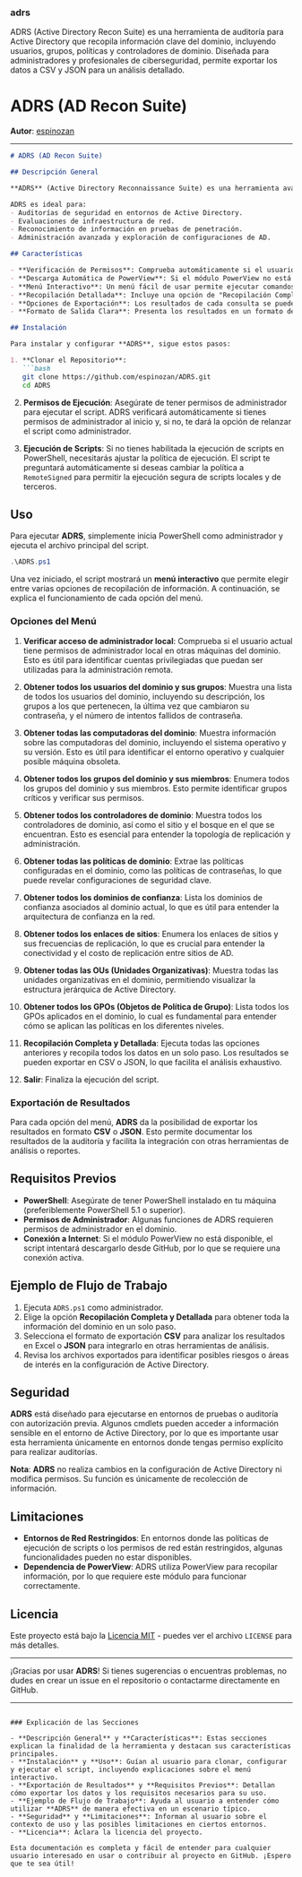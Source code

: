 ### adrs
ADRS (Active Directory Recon Suite) es una herramienta de auditoría para Active Directory que recopila información clave del dominio, incluyendo usuarios, grupos, políticas y controladores de dominio. Diseñada para administradores y profesionales de ciberseguridad, permite exportar los datos a CSV y JSON para un análisis detallado.

# **ADRS (AD Recon Suite)**
**Autor**: [espinozan](https://github.com/espinozan)

---

```markdown
# ADRS (AD Recon Suite)

## Descripción General

**ADRS** (Active Directory Reconnaissance Suite) es una herramienta avanzada de auditoría y reconocimiento para entornos de **Active Directory**. Su objetivo es ayudar a administradores de sistemas y profesionales de ciberseguridad a recopilar y analizar información clave del dominio de manera rápida y estructurada. Esta herramienta permite obtener una visión clara y detallada de la configuración del dominio, identificando usuarios, grupos, políticas, controladores de dominio, unidades organizativas (OUs), enlaces de sitio, y otros recursos críticos de AD.

ADRS es ideal para:
- Auditorías de seguridad en entornos de Active Directory.
- Evaluaciones de infraestructura de red.
- Reconocimiento de información en pruebas de penetración.
- Administración avanzada y exploración de configuraciones de AD.

## Características

- **Verificación de Permisos**: Comprueba automáticamente si el usuario tiene permisos de administrador y, si no los tiene, permite relanzar el script como administrador.
- **Descarga Automática de PowerView**: Si el módulo PowerView no está disponible, el script ofrece la opción de descargarlo automáticamente desde GitHub para asegurar su correcto funcionamiento.
- **Menú Interactivo**: Un menú fácil de usar permite ejecutar comandos específicos para obtener diferentes tipos de información sobre el dominio.
- **Recopilación Detallada**: Incluye una opción de "Recopilación Completa" que extrae todos los datos disponibles en un solo comando.
- **Opciones de Exportación**: Los resultados de cada consulta se pueden exportar a formato **CSV** o **JSON** para facilitar el análisis posterior y la documentación.
- **Formato de Salida Clara**: Presenta los resultados en un formato de tabla en la consola para facilitar la visualización.

## Instalación

Para instalar y configurar **ADRS**, sigue estos pasos:

1. **Clonar el Repositorio**:
   ```bash
   git clone https://github.com/espinozan/ADRS.git
   cd ADRS
   ```

2. **Permisos de Ejecución**:
   Asegúrate de tener permisos de administrador para ejecutar el script. ADRS verificará automáticamente si tienes permisos de administrador al inicio y, si no, te dará la opción de relanzar el script como administrador.

3. **Ejecución de Scripts**:
   Si no tienes habilitada la ejecución de scripts en PowerShell, necesitarás ajustar la política de ejecución. El script te preguntará automáticamente si deseas cambiar la política a `RemoteSigned` para permitir la ejecución segura de scripts locales y de terceros.

## Uso

Para ejecutar **ADRS**, simplemente inicia PowerShell como administrador y ejecuta el archivo principal del script.

```powershell
.\ADRS.ps1
```

Una vez iniciado, el script mostrará un **menú interactivo** que permite elegir entre varias opciones de recopilación de información. A continuación, se explica el funcionamiento de cada opción del menú.

### Opciones del Menú

1. **Verificar acceso de administrador local**: Comprueba si el usuario actual tiene permisos de administrador local en otras máquinas del dominio. Esto es útil para identificar cuentas privilegiadas que puedan ser utilizadas para la administración remota.

2. **Obtener todos los usuarios del dominio y sus grupos**: Muestra una lista de todos los usuarios del dominio, incluyendo su descripción, los grupos a los que pertenecen, la última vez que cambiaron su contraseña, y el número de intentos fallidos de contraseña.

3. **Obtener todas las computadoras del dominio**: Muestra información sobre las computadoras del dominio, incluyendo el sistema operativo y su versión. Esto es útil para identificar el entorno operativo y cualquier posible máquina obsoleta.

4. **Obtener todos los grupos del dominio y sus miembros**: Enumera todos los grupos del dominio y sus miembros. Esto permite identificar grupos críticos y verificar sus permisos.

5. **Obtener todos los controladores de dominio**: Muestra todos los controladores de dominio, así como el sitio y el bosque en el que se encuentran. Esto es esencial para entender la topología de replicación y administración.

6. **Obtener todas las políticas de dominio**: Extrae las políticas configuradas en el dominio, como las políticas de contraseñas, lo que puede revelar configuraciones de seguridad clave.

7. **Obtener todos los dominios de confianza**: Lista los dominios de confianza asociados al dominio actual, lo que es útil para entender la arquitectura de confianza en la red.

8. **Obtener todos los enlaces de sitios**: Enumera los enlaces de sitios y sus frecuencias de replicación, lo que es crucial para entender la conectividad y el costo de replicación entre sitios de AD.

9. **Obtener todas las OUs (Unidades Organizativas)**: Muestra todas las unidades organizativas en el dominio, permitiendo visualizar la estructura jerárquica de Active Directory.

10. **Obtener todos los GPOs (Objetos de Política de Grupo)**: Lista todos los GPOs aplicados en el dominio, lo cual es fundamental para entender cómo se aplican las políticas en los diferentes niveles.

11. **Recopilación Completa y Detallada**: Ejecuta todas las opciones anteriores y recopila todos los datos en un solo paso. Los resultados se pueden exportar en CSV o JSON, lo que facilita el análisis exhaustivo.

12. **Salir**: Finaliza la ejecución del script.

### Exportación de Resultados

Para cada opción del menú, **ADRS** da la posibilidad de exportar los resultados en formato **CSV** o **JSON**. Esto permite documentar los resultados de la auditoría y facilita la integración con otras herramientas de análisis o reportes.

## Requisitos Previos

- **PowerShell**: Asegúrate de tener PowerShell instalado en tu máquina (preferiblemente PowerShell 5.1 o superior).
- **Permisos de Administrador**: Algunas funciones de ADRS requieren permisos de administrador en el dominio.
- **Conexión a Internet**: Si el módulo PowerView no está disponible, el script intentará descargarlo desde GitHub, por lo que se requiere una conexión activa.

## Ejemplo de Flujo de Trabajo

1. Ejecuta `ADRS.ps1` como administrador.
2. Elige la opción **Recopilación Completa y Detallada** para obtener toda la información del dominio en un solo paso.
3. Selecciona el formato de exportación **CSV** para analizar los resultados en Excel o **JSON** para integrarlo en otras herramientas de análisis.
4. Revisa los archivos exportados para identificar posibles riesgos o áreas de interés en la configuración de Active Directory.

## Seguridad

**ADRS** está diseñado para ejecutarse en entornos de pruebas o auditoría con autorización previa. Algunos cmdlets pueden acceder a información sensible en el entorno de Active Directory, por lo que es importante usar esta herramienta únicamente en entornos donde tengas permiso explícito para realizar auditorías.

**Nota**: **ADRS** no realiza cambios en la configuración de Active Directory ni modifica permisos. Su función es únicamente de recolección de información.

## Limitaciones

- **Entornos de Red Restringidos**: En entornos donde las políticas de ejecución de scripts o los permisos de red están restringidos, algunas funcionalidades pueden no estar disponibles.
- **Dependencia de PowerView**: ADRS utiliza PowerView para recopilar información, por lo que requiere este módulo para funcionar correctamente.

## Licencia

Este proyecto está bajo la [Licencia MIT](https://opensource.org/licenses/MIT) - puedes ver el archivo `LICENSE` para más detalles.

---

¡Gracias por usar **ADRS**! Si tienes sugerencias o encuentras problemas, no dudes en crear un issue en el repositorio o contactarme directamente en GitHub.

---

```

### Explicación de las Secciones

- **Descripción General** y **Características**: Estas secciones explican la finalidad de la herramienta y destacan sus características principales.
- **Instalación** y **Uso**: Guían al usuario para clonar, configurar y ejecutar el script, incluyendo explicaciones sobre el menú interactivo.
- **Exportación de Resultados** y **Requisitos Previos**: Detallan cómo exportar los datos y los requisitos necesarios para su uso.
- **Ejemplo de Flujo de Trabajo**: Ayuda al usuario a entender cómo utilizar **ADRS** de manera efectiva en un escenario típico.
- **Seguridad** y **Limitaciones**: Informan al usuario sobre el contexto de uso y las posibles limitaciones en ciertos entornos.
- **Licencia**: Aclara la licencia del proyecto.

Esta documentación es completa y fácil de entender para cualquier usuario interesado en usar o contribuir al proyecto en GitHub. ¡Espero que te sea útil!
